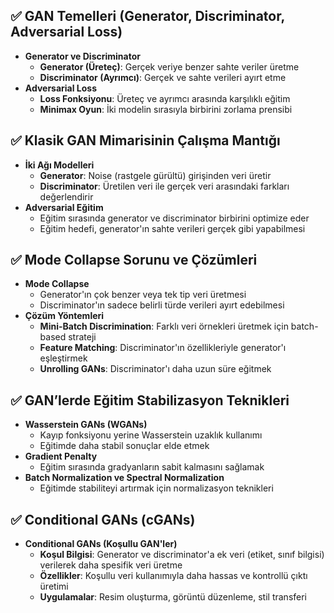 ## ✅ GAN Temelleri (Generator, Discriminator, Adversarial Loss)  
- **Generator ve Discriminator**  
  - **Generator (Üreteç)**: Gerçek veriye benzer sahte veriler üretme  
  - **Discriminator (Ayrımcı)**: Gerçek ve sahte verileri ayırt etme  
- **Adversarial Loss**  
  - **Loss Fonksiyonu**: Üreteç ve ayrımcı arasında karşılıklı eğitim  
  - **Minimax Oyun**: İki modelin sırasıyla birbirini zorlama prensibi  

## ✅ Klasik GAN Mimarisinin Çalışma Mantığı  
- **İki Ağı Modelleri**  
  - **Generator**: Noise (rastgele gürültü) girişinden veri üretir  
  - **Discriminator**: Üretilen veri ile gerçek veri arasındaki farkları değerlendirir  
- **Adversarial Eğitim**  
  - Eğitim sırasında generator ve discriminator birbirini optimize eder  
  - Eğitim hedefi, generator'ın sahte verileri gerçek gibi yapabilmesi  

## ✅ Mode Collapse Sorunu ve Çözümleri  
- **Mode Collapse**  
  - Generator'ın çok benzer veya tek tip veri üretmesi  
  - Discriminator'ın sadece belirli türde verileri ayırt edebilmesi  
- **Çözüm Yöntemleri**  
  - **Mini-Batch Discrimination**: Farklı veri örnekleri üretmek için batch-based strateji  
  - **Feature Matching**: Discriminator'ın özellikleriyle generator'ı eşleştirmek  
  - **Unrolling GANs**: Discriminator'ı daha uzun süre eğitmek  

## ✅ GAN’lerde Eğitim Stabilizasyon Teknikleri  
- **Wasserstein GANs (WGANs)**  
  - Kayıp fonksiyonu yerine Wasserstein uzaklık kullanımı  
  - Eğitimde daha stabil sonuçlar elde etmek  
- **Gradient Penalty**  
  - Eğitim sırasında gradyanların sabit kalmasını sağlamak  
- **Batch Normalization ve Spectral Normalization**  
  - Eğitimde stabiliteyi artırmak için normalizasyon teknikleri  

## ✅ Conditional GANs (cGANs)  
- **Conditional GANs (Koşullu GAN'ler)**  
  - **Koşul Bilgisi**: Generator ve discriminator'a ek veri (etiket, sınıf bilgisi) verilerek daha spesifik veri üretme  
  - **Özellikler**: Koşullu veri kullanımıyla daha hassas ve kontrollü çıktı üretimi  
  - **Uygulamalar**: Resim oluşturma, görüntü düzenleme, stil transferi  
